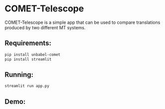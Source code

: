# COMET-Telescope

COMET-Telescope is a simple app that can be used to compare translations produced by two different MT systems.

## Requirements:

```bash
pip install unbabel-comet
pip install streamlit
```

## Running:

```bash
streamlit run app.py
```

## Demo:


##



